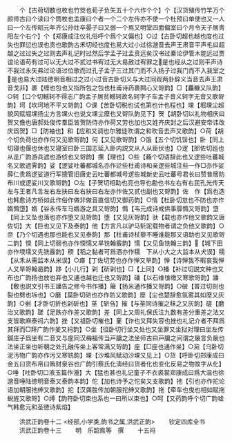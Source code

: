 <!-- { "loadSidebar": true } -->
　　个【古荷切数也枚也竹筊也荀子负矢五十个六作个个】个【汉货殖传竹竿万个颜师古曰个读曰个筒枚也孟康曰个者一个二个左传亦不使一个杜预曰单使也又一人曰一个左传昭元年齐公孙灶卒晏子曰又弱一个焉又明堂四面偏室曰个月令天子居靑阳左个右个】个【郑康成注仪礼俗呼个爲个又偏也】○过【古卧切超也越也度也过失也罪愆也误也责也歌韵古禾切经也度也易大过小过徐邈音去声王肃音平声毛曰超越之过过失之过则去声礼记时过然后学孟子过孟贲远矣汉书过秦论伊管木能远过贾谊论语苟有过可以无大过不贰过书宥过无大易赦过宥罪之是也经从之过则平声诗不我过永矢弗过论语过位歌而过孔子孟子三过其门而不入扬子过我门而不入我室之是也易大过陆徳明音相过之过小过音古卧切义与大过同观两卦辞义当音去声王肃音戈非】裹【缠也包也又指所包之包也杜甫诗药裹闗心又哿韵】□【麤糠又队韵】○轲【口个切轗轲不得志广韵孟子居贫轗轲故名轲字子车孟子音义轲字无音又歌哿韵】坷【坎坷地不平又哿韵】○课【苦卧切税也试也第也计也程也】堁【堀堁尘超貌风赋堀堁扬尘方言堁火也说文堁尘塺也又哿队韵见下】贺【胡卧切以礼物相庆曰贺又儋也唐郝处俊传羣臣皆贺防侍亦作荷又劳也加也又姓齐庆封之后汉避安帝讳改庆爲贺】□【防袖也】和【应和又调也尔雅徒吹谓之和吹音去声又歌韵】○荷【胡个切负荷也亦作何又见歌哿韵】何【又见歌哿韵】○饿【五个切饥馁也】卧【同上切寝也偃也休也又寝室曰卧三国志延入卧内説文从人从臣伏也】○逻【郎佐切廵也从辵广韵游兵遮也游侦也又哿韵】摞【理也】○些【蘓个切语辞此也又逻些吐蕃城名又歌遮霁韵】娑【逻娑吐蕃都城名亦作逤些杜甫诗和亲逻些城注些一作□亦作娑薛仁贵爲逻娑道行军摠管旧唐史云吐蕃都城号逻些城新史云吐蕃号君长曰赞普居防布川或逻娑川又歌哿韵】○左【子贺切相助也亮也导也勴也书左右有右民孔光传天左与王者凡言左右左扶曰左右扶曰右左亦作佐又贰也副也又哿韵】佐　作【爲也造也韩愈诗方桥如此作俗作做非做音直信切又御药韵】○惰【杜卧切怠也不防也亦作媠憜墯】媠【谷永传车马媠游之具又哿韵】憜【韦元成诗戒供事靡憜又哿韵】墯【同上又坠也落也亦作堕又见哿韵】堕【又见灰哿韵】驮【载也亦作他又歌韵又唐佐切】大【巨也又见下及泰韵】他【方言凡以驴马馲驼载物者谓之负他又歌韵】○奈【乃个切遇也那也能也又见泰韵】那【杜甫诗杖藜不睡谁能那又语助也又见歌哿二韵】愞【同上切弱也亦作愞懦又旱铣翰霰韵】懦【又见鱼铣翰三韵】【城下田亦作堧壖又先铣霰韵】稬【稻之黏者可爲酒亦作穤　下从小大之大监本从犬误】穤【从禾从需监本从米误】○瘅【丁佐切劳也亦作惮又旱韵】惮【诗惮我不暇哀我惮人又旱哿翰曷韵】跢【小儿行】刴【斫刴也】□【上同】○播【补过切説文种也又布也广韵扬也放也弃也又逋也越也迁也又哿韵】磻【以石维隿缴又寒歌哿韵】譒【敷也説文引书王譒告之修今书作播】簸【扬米通作播又哿韵】○破【普过切剖也裂也劈也坼也】○磨【莫卧切硙也亦作防又歌韵】塺【尘也楚辞愈氛雾其如塺又灰韵】○剉【才卧切折也刴斫也】莝【斩刍】摧【与莝同诗摧之秣之又灰韵】磋【磨治又歌韵】蹉【足跌亦作差又歌韵】差【同上又周礼保氏注九数有差分重差之法又支皆歌麻泰祃六韵】挫【又祖卧切槯也】蓌【诈也又拜失容也挫也礼记介者不拜爲其拜而□拜广韵作夎又祃韵】○坐【徂卧切行坐又处也又坐罪又坐狱对理曰坐左传鍼庄子爲坐有二音又与座同汉梅福传当戸牖之法坐师古曰戸牖之间谓之扆言负扆也法坐正坐也听朝之处孔融传坐上客常满又哿韵】座【□座也通作坐】○涴【乌卧切泥汚物广韵亦作污又寒铣韵】堁【沙堆风赋动沙堁又见上】○货【呼卧切郑康成曰金五曰货布帛曰贿财泉谷也广韵引蔡氏化淸经曰货者化也变化反易之物故字从化】○唾【吐卧切口液玉篇作涶】大【猛也甚也礼记童子不衣裘裳郑康成曰爲大温也徐邈音唾陆徳明音泰又泰韵本韵】佗【加也诗予之佗矣又支歌韵】扡【引也亦作拕论语加朝服扡绅又歌韵】拕【汉龚胜传加朝服拕绅又歌韵】拖【牵车也曳也相如赋拖蜺旌又歌哿】○缚【韵符卧切束也系也一曰所以束也】○呵【又药韵呼个切广韵嘘气韩愈元和圣徳诗紫焰】













　　洪武正韵卷十二
<经部,小学类,韵书之属,洪武正韵>
　　钦定四库全书
　　洪武正韵卷十三
　　明　乐韶鳯等　撰
　　十五祃
